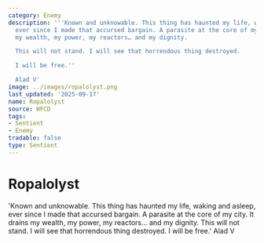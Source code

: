 ```yaml
---
category: Enemy
description: '''Known and unknowable. This thing has haunted my life, waking and asleep,
  ever since I made that accursed bargain. A parasite at the core of my city. It drains
  my wealth, my power, my reactors… and my dignity.

  This will not stand. I will see that horrendous thing destroyed.

  I will be free.''

  Alad V'
image: ../images/ropalolyst.png
last_updated: '2025-09-17'
name: Ropalolyst
source: WFCD
tags:
- Sentient
- Enemy
tradable: false
type: Sentient
---
```


# Ropalolyst

'Known and unknowable. This thing has haunted my life, waking and asleep, ever since I made that accursed bargain. A parasite at the core of my city. It drains my wealth, my power, my reactors… and my dignity.
This will not stand. I will see that horrendous thing destroyed.
I will be free.'
Alad V

